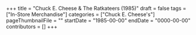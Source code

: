 +++
title = "Chuck E. Cheese & The Ratkateers (1985)"
draft = false
tags = ["In-Store Merchandise"]
categories = ["Chuck E. Cheese's"]
pageThumbnailFile = ""
startDate = "1985-00-00"
endDate = "0000-00-00"
contributors = []
+++
